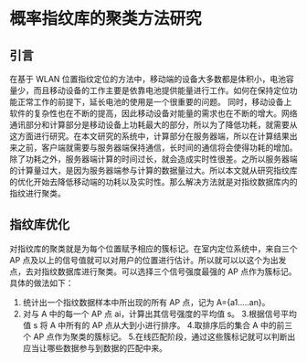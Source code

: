 # 概率指纹库的聚类方法研究

## 引言
在基于 WLAN 位置指纹定位的方法中，移动端的设备大多数都是体积小，电池容量少，而且移动设备的工作主要是依靠电池提供能量进行工作。如何在保持定位功能正常工作的前提下，延长电池的使用是一个很重要的问题。
同时，移动设备上软件的复杂性也在不断的提高，因此移动设备对能量的需求也在不断的增大。网络通讯部分和计算部分是移动设备上功耗最大的部分，所以为了降低功耗，就需要从这方面进行研究。在本文研究的系统中，计算部分在服务器端，所以在计算结果出来之前，客户端就需要与服务器端保持通信，长时间的通信将会使得功耗的增加。除了功耗之外，服务器端计算的时间过长，就会造成实时性很差。之所以服务器端的计算量过大，是因为服务器端参与计算的数据量过大。所以本文就从研究指纹库的优化开始去降低移动端的功耗以及实时性。那么解决方法就是对指纹数据库内的指纹进行聚类。

## 指纹库优化
对指纹库的聚类就是为每个位置赋予相应的簇标记。在室内定位系统中，来自三个 AP 点及以上的信号值就可以对用户的位置进行估计。所以就可以以这个为出发点，去对指纹数据库进行聚类。可以选择三个信号强度最强的 AP 点作为簇标记。具体的做法如下：
 
 1. 统计出一个指纹数据样本中所出现的所有 AP 点，记为 A={a1.....an}。
 2. 对与 A 中的每一个 AP 点 ai，计算出其信号强度的平均值 s。
 3.根据信号平均值 s 将 A 中所有的 AP 点从大到小进行排序。
 4.取排序后的集合 A 中的前三个 AP 点作为聚类的簇标记。
 5.在线匹配阶段，通过这些簇标记就可以判断出应当让哪些数据参与到数据的匹配中来。